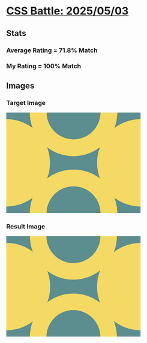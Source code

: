 # [CSS Battle: 2025/05/03](https://cssbattle.dev/play/lPS2rJvDHe10t9s3fLQi)

## Stats

### Average Rating = 71.8% Match

### My Rating = 100% Match

## Images

### Target Image

![](./images/target.png)

### Result Image

![](./images/result.png)
